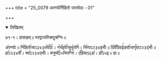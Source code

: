 +++
title = "25_0079 अरण्योर्निहितो जातवेदा - 01"

+++
<details open><summary>लिखितम्</summary>

७९-१। प्रासाहम्॥ भरद्वाजस्त्रिष्टुबग्निः॥

अ꣥रण्योः॥ नि꣢हितो꣯जाऽ३४३त꣢वे꣣꣯दाः꣥꣯। ग꣣र्भ꣤इवे꣣꣯त्सुभृ꣤तो꣥꣯ग। भि꣣णाऽ२३४इभीः꣥॥ दि꣢वे꣡꣯दिवई꣯ड्यो꣯जागृ꣪वाऽ२३द्भीः꣢॥ हा꣣ऽ२३४वी꣥। ष्मा꣣ऽ२३४द्भीः꣥। मनुष्ये꣤꣯ऽ५भिरग्निः꣤। ए꣥꣯हियाऽ६हा꣥। हो꣤ऽ५इ॥ डा॥
</details>